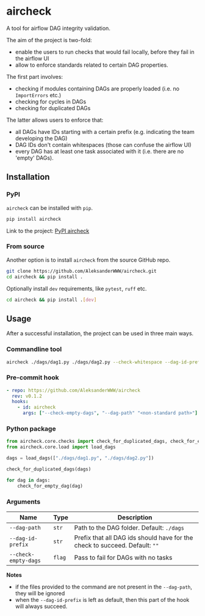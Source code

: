 # aircheck

A tool for airflow DAG integrity validation.

The aim of the project is two-fold:

- enable the users to run checks that would fail locally, before they fail in the airflow UI
- allow to enforce standards related to certain DAG properties.

The first part involves:
- checking if modules containing DAGs are properly loaded (i.e. no `ImportErrors` etc.)
- checking for cycles in DAGs
- checking for duplicated DAGs

The latter allows users to enforce that:
- all DAGs have IDs starting with a certain prefix (e.g. indicating the team developing the DAG)
- DAG IDs don't contain whitespaces (those can confuse the airflow UI)
- every DAG has at least one task associated with it (i.e. there are no 'empty' DAGs).

## Installation

### PyPI

`aircheck` can be installed with `pip`.

```bash
pip install aircheck
```

Link to the project: [PyPI aircheck](https://pypi.org/project/aircheck/)

### From source

Another option is to install `aircheck` from the source GitHub repo.

```bash
git clone https://github.com/AleksanderWWW/aircheck.git
cd aircheck && pip install .
```

Optionally install `dev` requirements, like `pytest`, `ruff` etc.
```bash
cd aircheck && pip install .[dev]
```

## Usage

After a successful installation, the project can be used in three main ways.

### Commandline tool

```bash
aircheck ./dags/dag1.py ./dags/dag2.py --check-whitespace --dag-id-prefix <prefix>
```

### Pre-commit hook

```yaml
- repo: https://github.com/AleksanderWWW/aircheck
  rev: v0.1.2
  hooks:
    - id: aircheck
      args: ["--check-empty-dags", "--dag-path" "<non-standard path>"]
```

### Python package

```python
from aircheck.core.checks import check_for_duplicated_dags, check_for_empty_dag
from aircheck.core.load import load_dags

dags = load_dags(["./dags/dag1.py", "./dags/dag2.py"])

check_for_duplicated_dags(dags)

for dag in dags:
    check_for_empty_dag(dag)
```

### Arguments

| Name                 | Type   | Description                                                                 |
|----------------------|--------|-----------------------------------------------------------------------------|
| `--dag-path`         | `str`  | Path to the DAG folder. Default: `./dags`                                   |
| `--dag-id-prefix`    | `str`  | Prefix that all DAG ids should have for the check to succeed. Default: `""` |
| `--check-empty-dags` | `flag` | Pass to fail for DAGs with no tasks                                         |

**Notes**
- if the files provided to the command are not present in the `--dag-path`, they will be ignored
- when the `--dag-id-prefix` is left as default, then this part of the hook will always succeed.

